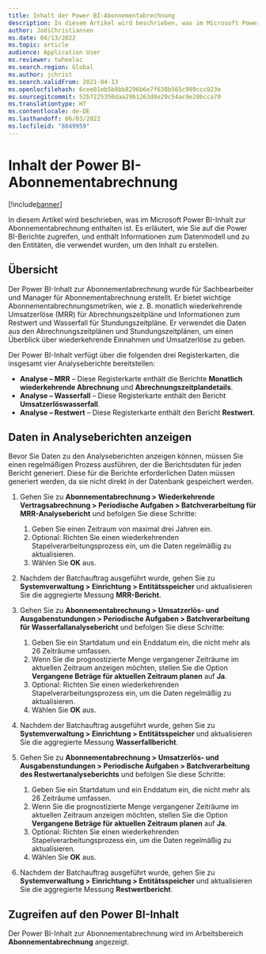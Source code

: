 ```yaml
---
title: Inhalt der Power BI-Abonnementabrechnung
description: In diesem Artikel wird beschrieben, was im Microsoft Power BI-Inhalt zur Abonnementabrechnung enthalten ist.
author: JodiChristiansen
ms.date: 04/13/2022
ms.topic: article
audience: Application User
ms.reviewer: twheeloc
ms.search.region: Global
ms.author: jchrist
ms.search.validFrom: 2021-04-13
ms.openlocfilehash: 6cee01eb5b8bb8296b6e7f638b565c999ccc023e
ms.sourcegitcommit: 52b7225350daa29b1263d8e29c54ac9e20bcca70
ms.translationtype: HT
ms.contentlocale: de-DE
ms.lasthandoff: 06/03/2022
ms.locfileid: "8849959"
---
```

# <a name="subscription-billing-power-bi-content"></a>Inhalt der Power BI-Abonnementabrechnung

[!include[banner](../includes/banner.md)]

In diesem Artikel wird beschrieben, was im Microsoft Power BI-Inhalt zur Abonnementabrechnung enthalten ist. Es erläutert, wie Sie auf die Power BI-Berichte zugreifen, und enthält Informationen zum Datenmodell und zu den Entitäten, die verwendet wurden, um den Inhalt zu erstellen. 

## <a name="overview"></a>Übersicht

Der Power BI-Inhalt zur Abonnementabrechnung wurde für Sachbearbeiter und Manager für Abonnementabrechnung erstellt. Er bietet wichtige Abonnementabrechnungsmetriken, wie z. B. monatlich wiederkehrende Umsatzerlöse (MRR) für Abrechnungszeitpläne und Informationen zum Restwert und Wasserfall für Stundungszeitpläne. Er verwendet die Daten aus den Abrechnungszeitplänen und Stundungszeitplänen, um einen Überblick über wiederkehrende Einnahmen und Umsatzerlöse zu geben.

Der Power BI-Inhalt verfügt über die folgenden drei Registerkarten, die insgesamt vier Analyseberichte bereitstellen: 

- **Analyse – MRR** – Diese Registerkarte enthält die Berichte **Monatlich wiederkehrende Abrechnung** und **Abrechnungszeitplandetails**.
- **Analyse – Wasserfall** – Diese Registerkarte enthält den Bericht **Umsatzerlöswasserfall**.
- **Analyse – Restwert** – Diese Registerkarte enthält den Bericht **Restwert**.

## <a name="view-data-on-the-analytical-reports"></a>Daten in Analyseberichten anzeigen

Bevor Sie Daten zu den Analyseberichten anzeigen können, müssen Sie einen regelmäßigen Prozess ausführen, der die Berichtsdaten für jeden Bericht generiert. Diese für die Berichte erforderlichen Daten müssen generiert werden, da sie nicht direkt in der Datenbank gespeichert werden. 

1. Gehen Sie zu **Abonnementabrechnung \> Wiederkehrende Vertragsabrechnung \> Periodische Aufgaben \> Batchverarbeitung für MRR-Analysebericht** und befolgen Sie diese Schritte:

    1. Geben Sie einen Zeitraum von maximal drei Jahren ein.
    2. Optional: Richten Sie einen wiederkehrenden Stapelverarbeitungsprozess ein, um die Daten regelmäßig zu aktualisieren.
    3. Wählen Sie **OK** aus.

2. Nachdem der Batchauftrag ausgeführt wurde, gehen Sie zu **Systemverwaltung \> Einrichtung \> Entitätsspeicher** und aktualisieren Sie die aggregierte Messung **MRR-Bericht**. 
3. Gehen Sie zu **Abonnementabrechnung \> Umsatzerlös- und Ausgabenstundungen \> Periodische Aufgaben \> Batchverarbeitung für Wasserfallanalysebericht** und befolgen Sie diese Schritte:

    1. Geben Sie ein Startdatum und ein Enddatum ein, die nicht mehr als 26 Zeiträume umfassen. 
    2. Wenn Sie die prognostizierte Menge vergangener Zeiträume im aktuellen Zeitraum anzeigen möchten, stellen Sie die Option **Vergangene Beträge für aktuellen Zeitraum planen** auf **Ja**.
    3. Optional: Richten Sie einen wiederkehrenden Stapelverarbeitungsprozess ein, um die Daten regelmäßig zu aktualisieren.
    4. Wählen Sie **OK** aus. 

4. Nachdem der Batchauftrag ausgeführt wurde, gehen Sie zu **Systemverwaltung \> Einrichtung \> Entitätsspeicher** und aktualisieren Sie die aggregierte Messung **Wasserfallbericht**.
5. Gehen Sie zu **Abonnementabrechnung \> Umsatzerlös- und Ausgabenstundungen \> Periodische Aufgaben \> Batchverarbeitung des Restwertanalyseberichts** und befolgen Sie diese Schritte:

    1. Geben Sie ein Startdatum und ein Enddatum ein, die nicht mehr als 26 Zeiträume umfassen. 
    2. Wenn Sie die prognostizierte Menge vergangener Zeiträume im aktuellen Zeitraum anzeigen möchten, stellen Sie die Option **Vergangene Beträge für aktuellen Zeitraum planen** auf **Ja**.
    3. Optional: Richten Sie einen wiederkehrenden Stapelverarbeitungsprozess ein, um die Daten regelmäßig zu aktualisieren.
    4. Wählen Sie **OK** aus.

6. Nachdem der Batchauftrag ausgeführt wurde, gehen Sie zu **Systemverwaltung \> Einrichtung \> Entitätsspeicher** und aktualisieren Sie die aggregierte Messung **Restwertbericht**.

## <a name="accessing-the-power-bi-content"></a>Zugreifen auf den Power BI-Inhalt

Der Power BI-Inhalt zur Abonnementabrechnung wird im Arbeitsbereich **Abonnementabrechnung** angezeigt.
